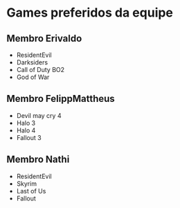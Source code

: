 # Games preferidos da equipe 

## Membro Erivaldo

* ResidentEvil
* Darksiders
* Call of Duty BO2
* God of War

## Membro FelippMattheus 

* Devil may cry 4
* Halo 3
* Halo 4
* Fallout 3

## Membro Nathi

* ResidentEvil
* Skyrim
* Last of Us
* Fallout
